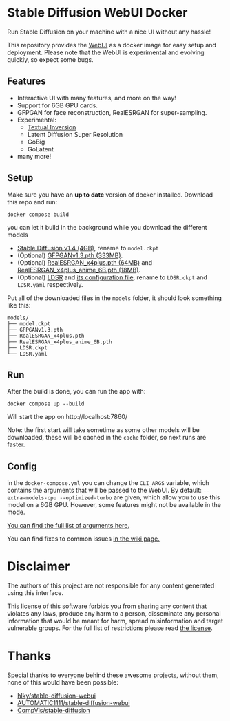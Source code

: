 ﻿# Stable Diffusion WebUI Docker

Run Stable Diffusion on your machine with a nice UI without any hassle!

This repository provides the [WebUI](https://github.com/hlky/stable-diffusion-webui) as a docker image for easy setup and deployment. Please note that the WebUI is experimental and evolving quickly, so expect some bugs.

## Features

- Interactive UI with many features, and more on the way!
- Support for 6GB GPU cards.
- GFPGAN for face reconstruction, RealESRGAN for super-sampling.
- Experimental:
  - [Textual Inversion](https://github.com/hlky/sd-enable-textual-inversion)
  - Latent Diffusion Super Resolution
  - GoBig
  - GoLatent
- many more!

## Setup

Make sure you have an **up to date** version of docker installed. Download this repo and run:

```
docker compose build
```

you can let it build in the background while you download the different models

- [Stable Diffusion v1.4 (4GB)](https://www.googleapis.com/storage/v1/b/aai-blog-files/o/sd-v1-4.ckpt?alt=media), rename to `model.ckpt`
- (Optional) [GFPGANv1.3.pth (333MB)](https://github.com/TencentARC/GFPGAN/releases/download/v1.3.0/GFPGANv1.3.pth).
- (Optional) [RealESRGAN_x4plus.pth (64MB)](https://github.com/xinntao/Real-ESRGAN/releases/download/v0.1.0/RealESRGAN_x4plus.pth) and [RealESRGAN_x4plus_anime_6B.pth (18MB)](https://github.com/xinntao/Real-ESRGAN/releases/download/v0.2.2.4/RealESRGAN_x4plus_anime_6B.pth).
- (Optional) [LDSR](https://heibox.uni-heidelberg.de/f/578df07c8fc04ffbadf3/?dl=1) and [its configuration file](https://heibox.uni-heidelberg.de/f/31a76b13ea27482981b4/?dl=1), rename to `LDSR.ckpt` and `LDSR.yaml` respectively.
<!-- - (Optional) [RealESRGAN_x2plus.pth (64MB)](https://github.com/xinntao/Real-ESRGAN/releases/download/v0.2.1/RealESRGAN_x2plus.pth)
- TODO: (I still need to find the RealESRGAN_x2plus_6b.pth) -->

Put all of the downloaded files in the `models` folder, it should look something like this:

```
models/
├── model.ckpt
├── GFPGANv1.3.pth
├── RealESRGAN_x4plus.pth
├── RealESRGAN_x4plus_anime_6B.pth
├── LDSR.ckpt
└── LDSR.yaml
```

## Run

After the build is done, you can run the app with:

```
docker compose up --build
```

Will start the app on http://localhost:7860/

Note: the first start will take sometime as some other models will be downloaded, these will be cached in the `cache` folder, so next runs are faster.

## Config

in the `docker-compose.yml` you can change the `CLI_ARGS` variable, which contains the arguments that will be passed to the WebUI. By default: `--extra-models-cpu --optimized-turbo` are given, which allow you to use this model on a 6GB GPU. However, some features might not be available in the mode.

[You can find the full list of arguments here.](https://github.com/hlky/stable-diffusion/blob/d667ff52a36b4e79526f01555bfbf85428f334ce/scripts/webui.py)

You can find fixes to common issues [in the wiki page.](https://github.com/AbdBarho/stable-diffusion-webui-docker/wiki/Main)

# Disclaimer

The authors of this project are not responsible for any content generated using this interface.

This license of this software forbids you from sharing any content that violates any laws, produce any harm to a person, disseminate any personal information that would be meant for harm, spread misinformation and target vulnerable groups. For the full list of restrictions please read [the license](./LICENSE).

# Thanks

Special thanks to everyone behind these awesome projects, without them, none of this would have been possible:

- [hlky/stable-diffusion-webui](https://github.com/hlky/stable-diffusion-webui)
- [AUTOMATIC1111/stable-diffusion-webui](https://github.com/AUTOMATIC1111/stable-diffusion-webui)
- [CompVis/stable-diffusion](https://github.com/CompVis/stable-diffusion)
